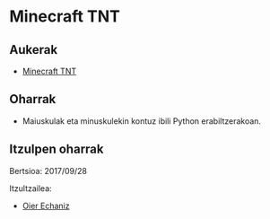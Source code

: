 # Minecraft TNT

## Aukerak

- [Minecraft TNT](minecraft-tnt.md)

## Oharrak

- Maiuskulak eta minuskulekin kontuz ibili Python erabiltzerakoan.


## Itzulpen oharrak

Bertsioa: 2017/09/28

Itzultzailea:
 - [Oier Echaniz](https://github.com/oiertwo)
